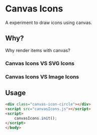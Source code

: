 # Canvas Icons

A experiment to draw icons using canvas.

## Why?

Why render items with canvas?

### Canvas Icons VS SVG Icons

### Canvas Icons VS Image Icons

## Usage

```html
<div class="canvas-icon-circle"></div>
<script src="canvasIcons.js"></script>
<script>
    canvasIcons.init();
</script>
</body>
```